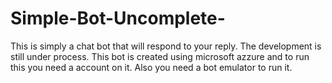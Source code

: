 # Simple-Bot-Uncomplete-
This is simply a chat bot that will respond to your reply. The development is still under process.
This bot is created using microsoft azzure and to run this you need a account on it. Also you need a bot emulator to run it.
